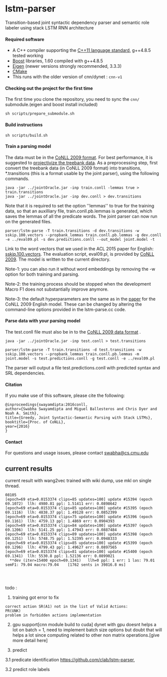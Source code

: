 # lstm-parser
Transition-based joint syntactic dependency parser and semantic role labeler using stack LSTM RNN architecture

#### Required software

 * A C++ compiler supporting the [C++11 language standard](https://en.wikipedia.org/wiki/C%2B%2B11), g++4.8.5 tested working
 * [Boost](http://www.boost.org/) libraries, 1.60 compiled with g++4.8.5 
 * [Eigen](http://eigen.tuxfamily.org) (newer versions strongly recommended, 3.3.3)
 * [CMake](http://www.cmake.org/)
 * This runs with the older version of cnn/dynet : `cnn-v1`

#### Checking out the project for the first time

The first time you clone the repository, you need to sync the `cnn/` submodule.(eigen and boost install included)

    sh scripts/prepare_submodule.sh

#### Build instructions

    sh scripts/build.sh

#### Train a parsing model

The data must be in the [CoNLL 2009 format](https://ufal.mff.cuni.cz/conll2009-st/task-description.html). For best performance, it is suggested to [projectivize the treebank data](http://www.maltparser.org/userguide.html#singlemalt_info). As a preprocessing step, first convert the treebank data (in CoNLL 2009 format) into transitions, \*.transitions (this is a format usable by the joint parser), using the following commands.

    java -jar ../jointOracle.jar -inp train.conll -lemmas true > train.transitions
    java -jar ../jointOracle.jar -inp dev.conll > dev.transitions
    
Note that it is required to set the option ''lemmas'' to true for the training data, so that an auxilliary file, train.conll.pb.lemmas is generated, which saves the lemmas of all the predicate words. The joint parser can now run on the generated files.

    parser/lstm-parse -T train.transitions -d dev.transitions -w sskip.100.vectors --propbank_lemmas train.conll.pb.lemmas -g dev.conll -e ../eval09.pl -s dev.predictions.conll --out_model joint.model -t
    
Link to the word vectors that we used in the ACL 2015 paper for English: [sskip.100.vectors](https://drive.google.com/file/d/0B8nESzOdPhLsdWF2S1Ayb1RkTXc/view?usp=sharing). The evaluation script, eval09.pl, is provided by [CoNLL 2009](https://ufal.mff.cuni.cz/conll2009-st/scorer.html). The model is written to the current directory.

Note-1: you can also run it without word embeddings by removing the -w option for both training and parsing.

Note-2: the training process should be stopped when the development Macro F1 does not substantially improve anymore.

Note-3: the default hyperparameters are the same as in the [paper](http://arxiv.org/abs/1606.08954) for the CoNLL 2009 English model. These can be changed by altering the command-line options provided in the lstm-parse.cc code.

#### Parse data with your parsing model

The test.conll file must also be in to the [CoNLL 2009 data format](https://ufal.mff.cuni.cz/conll2009-st/task-description.html) .

    java -jar ../jointOracle.jar -inp test.conll > test.transitions

    parser/lstm-parse -T train.transitions -d test.transitions -w sskip.100.vectors --propbank_lemmas train.conll.pb.lemmas -m joint.model -s test.predictions.conll -g test.conll -e ../eval09.pl 

The parser will output a file test.predictions.conll with predicted syntax and SRL dependencies.

#### Citation

If you make use of this software, please cite the following:

    @inproceedings{swayamdipta:2016conll,
    author={Swabha Swayamdipta and Miguel Ballesteros and Chris Dyer and Noah A. Smith},
    title={Greedy, Joint Syntactic-Semantic Parsing with Stack LSTMs},
    booktitle={Proc. of CoNLL},
    year={2016}
    }

#### Contact

For questions and usage issues, please contact swabha@cs.cmu.edu



## current results
current result with wang2vec trained with wiki dump, use mkl on single thread.

```
08105
[epoch=69 eta=0.0153374 clips=85 updates=100] update #15394 (epoch 69.1072)	 llh: 4980.81 ppl: 1.51411 err: 0.0898642
[epoch=69 eta=0.0153374 clips=85 updates=100] update #15395 (epoch 69.1116)	 llh: 4838.37 ppl: 1.49128 err: 0.0852399
[epoch=69 eta=0.0153374 clips=75 updates=100] update #15396 (epoch 69.1161)	 llh: 4759.13 ppl: 1.4869 err: 0.0904393
[epoch=69 eta=0.0153374 clips=84 updates=100] update #15397 (epoch 69.1206)	 llh: 5141.25 ppl: 1.47943 err: 0.0887484
[epoch=69 eta=0.0153374 clips=89 updates=100] update #15398 (epoch 69.1251)	 llh: 5748.75 ppl: 1.52395 err: 0.0948333
[epoch=69 eta=0.0153374 clips=85 updates=100] update #15399 (epoch 69.1296)	 llh: 4799.43 ppl: 1.49627 err: 0.0897565
[epoch=69 eta=0.0153374 clips=81 updates=100] update #15400 (epoch 69.1341)	 llh: 5530.8 ppl: 1.52136 err: 0.0899021
  **dev (iter=15400 epoch=69.1341)	 llh=0 ppl: 1 err: 1 las: 79.01 semF1: 79.04 macro:79.04	[1762 sents in 39816.8 ms]



```

##
todo :
1. training got error to fix 

```$xslt
correct action SR(A1) not in the list of Valid Actions:
PR(UNK)
problem in forbidden actions implementation

```
2. gpu support[cnn module build to cuda]
dynet with gpu doesnt helps a lot on batch = 1, need to implement batch size options but doubt that
will helps a lot since computing related to other non matrix operations.[give more detail here] 


3. predict

3.1 predicate identification
    https://github.com/clab/lstm-parser, 
    
3.2 predict role labels
